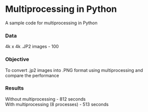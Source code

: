 # Multiprocessing in Python
 A sample code for multiprocessing in Python

### Data
 4k x 4k .JP2 images - 100

### Objective
 To convert .jp2 images into .PNG format using multiprocessing and compare the performance

### Results
 Without multiprocessing - 812 seconds   
 With multiprocessing (8 processes) - 513 seconds
